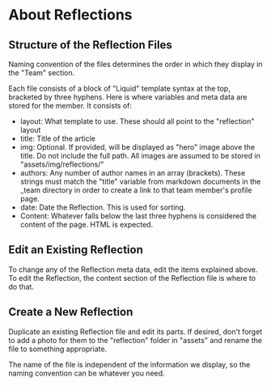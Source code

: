 About Reflections
==================

## Structure of the Reflection Files

Naming convention of the files determines the order in which they display in the "Team" section.

Each file consists of a block of "Liquid" template syntax at the top, bracketed 
by three hyphens. Here is where variables and meta data are stored for the member. 
It consists of:

+ layout: What template to use. These should all point to the "reflection" layout
+ title: Title of the article
+ img: Optional. If provided, will be displayed as "hero" image above the title. Do not include the full 
  path. All images are assumed to be stored in "assets/img/reflections/"
+ authors: Any number of author names in an array (brackets). These strings must match the "title" 
  variable from markdown documents in the _team directory in order to create a link to that team member's profile page.
+ date: Date the Reflection. This is used for sorting.
+ Content: Whatever falls below the last three hyphens is considered the content
  of the page. HTML is expected. 


## Edit an Existing Reflection

To change any of the Reflection meta data, edit the items explained above. To edit 
the Reflection, the content section of the Reflection file is where to do that. 


## Create a New Reflection

Duplicate an existing Reflection file and edit its parts. If desired, don't forget to add a photo
for them to the "reflection" folder in "assets" and rename the file to something appropriate. 

The name of the file is independent of the information we display, so the naming 
convention can be whatever you need. 
